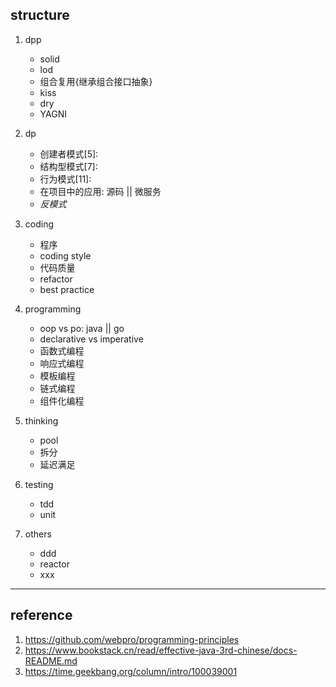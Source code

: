 ## structure

1. dpp

   - solid
   - lod
   - 组合复用{继承组合接口抽象}
   - kiss
   - dry
   - YAGNI

2. dp

   - 创建者模式[5]:
   - 结构型模式[7]:
   - 行为模式[11]:
   - 在项目中的应用: 源码 || 微服务
   - _反模式_

3. coding

   - 程序
   - coding style
   - 代码质量
   - refactor
   - best practice

4. programming

   - oop vs po: java || go
   - declarative vs imperative
   - 函数式编程
   - 响应式编程
   - 模板编程
   - 链式编程
   - 组件化编程

5. thinking

   - pool
   - 拆分
   - 延迟满足

6. testing

   - tdd
   - unit

7. others

   - ddd
   - reactor
   - xxx

---

## reference

1. https://github.com/webpro/programming-principles
2. https://www.bookstack.cn/read/effective-java-3rd-chinese/docs-README.md
3. https://time.geekbang.org/column/intro/100039001
